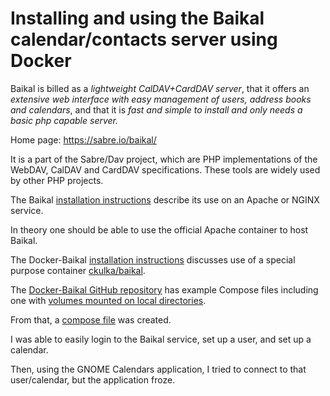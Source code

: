 # Installing and using the Baikal calendar/contacts server using Docker

Baikal is billed as a _lightweight CalDAV+CardDAV server_, that it offers an _extensive web interface with easy management of users, address books and calendars_, and that it is _fast and simple to install and only needs a basic php capable server._

Home page: https://sabre.io/baikal/

It is a part of the Sabre/Dav project, which are PHP implementations of the WebDAV, CalDAV and CardDAV specifications.  These tools are widely used by other PHP projects.

The Baikal [installation instructions](https://sabre.io/baikal/install/) describe its use on an Apache or NGINX service.

In theory one should be able to use the official Apache container to host Baikal.

The Docker-Baikal [installation instructions](https://sabre.io/baikal/docker-install/) discusses use of a special purpose container [ckulka/baikal](https://hub.docker.com/r/ckulka/baikal).

The [Docker-Baikal GitHub repository](https://github.com/ckulka/baikal-docker/tree/master) has example Compose files including one with [volumes mounted on local directories](https://github.com/ckulka/baikal-docker/blob/master/examples/docker-compose.localvolumes.yaml).

From that, a [compose file](./compose.yaml) was created.

I was able to easily login to the Baikal service, set up a user, and set up a calendar.

Then, using the GNOME Calendars application, I tried to connect to that user/calendar, but the application froze.